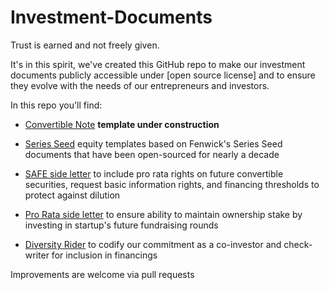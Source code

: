 # Investment-Documents

Trust is earned and not freely given.

It's in this spirit, we've created this GitHub repo to make our investment documents publicly accessible under [open source license] and to ensure they evolve with the needs of our entrepreneurs and investors. 

In this repo you'll find:

* [Convertible Note](https://github.com/ierollins-rocket/Investment-Documents/blob/master/Convertible%20Note.md) **template under construction**

* [Series Seed](https://github.com/ierollins-rocket/Investment-Documents/blob/master/Series%20Seed) equity templates based on Fenwick's Series Seed documents that have been open-sourced for nearly a decade

* [SAFE side letter](https://github.com/ierollins-rocket/Investment-Documents/blob/master/SAFE) to include pro rata rights on future convertible securities, request basic information rights, and financing thresholds to protect against dilution

* [Pro Rata side letter](https://github.com/ierollins-rocket/Investment-Documents/blob/master/Pro%20Rata%20Side%20Letter) to ensure ability to maintain ownership stake by investing in startup's future fundraising rounds

* [Diversity Rider](https://github.com/ierollins-rocket/Investment-Documents/blob/master/Diversity%20Rider) to codify our commitment as a co-investor and check-writer for inclusion in financings 

Improvements are welcome via pull requests

